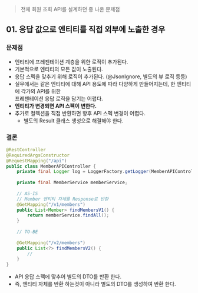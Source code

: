 > 전체 회원 조회 API를 설계하던 중 나온 문제점

## 01. 응답 값으로 엔티티를 직접 외부에 노출한 경우

### 문제점

- 엔티티에 프레젠테이션 계층을 위한 로직이 추가된다.
- 기본적으로 엔티티의 모든 값이 노출된다.
- 응답 스펙을 맞추기 위해 로직이 추가된다. (@JsonIgnore, 별도의 뷰 로직 등등)
- 실무에서는 같은 엔티티에 대해 API 용도에 따라 다양하게 만들어지는데, 한 엔티티에 각가의 API를 위한  
프레젠테이션 응답 로직을 담기는 어렵다.
- **엔티티가 변경되면 API 스펙이 변한다.**
- 추가로 컬렉션을 직접 반환하면 향후 API 스펙 변경이 어렵다.
  - 별도의 Result 클래스 생성으로 해결해야 한다.

### 결론

```java
@RestController
@RequiredArgsConstructor
@RequestMapping("/api")
public class MemberAPIController {
    private final Logger log = LoggerFactory.getLogger(MemberAPIController.class);
    
    private final MemberService memberService;
    
    // AS-IS
    // Member 엔티티 자체를 Response로 반환
    @GetMapping("/v1/members")
    public List<Member> findMembersV1() {
        return memberService.findAll();
    }
    
    // TO-BE
    
    @GetMapping("/v2/members")
    public List<?> findMembersV2() {
        //
    }
}
```

- API 응답 스펙에 맞추어 별도의 DTO를 반환 한다.
- 즉, 엔티티 자체를 반환 하는것이 아니라 별도의 DTO를 생성하여 반환 한다.